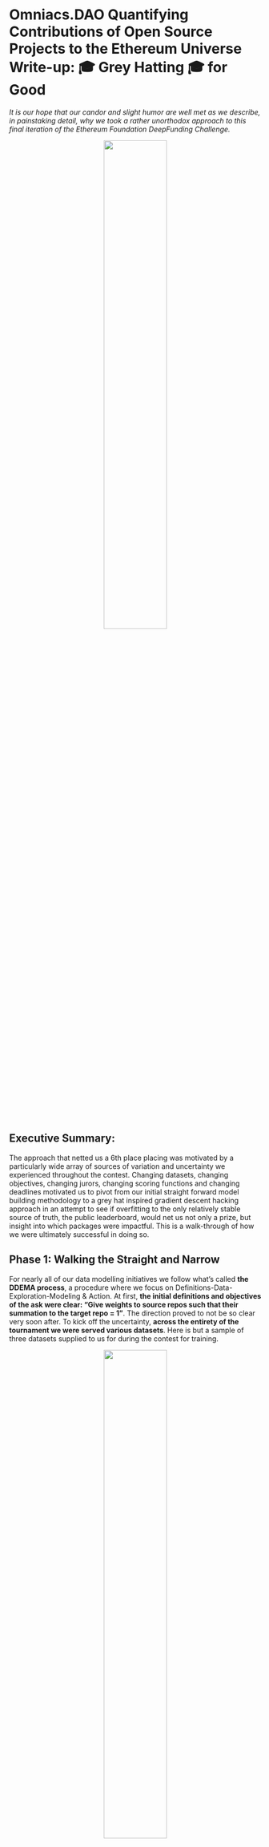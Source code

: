 # Omniacs.DAO Quantifying Contributions of Open Source Projects to the Ethereum Universe Write-up: 🎓 Grey Hatting 🎓 for Good 

*It is our hope that our candor and slight humor are well met as we describe, in painstaking detail, why we took a rather unorthodox approach to this final iteration of the Ethereum Foundation DeepFunding Challenge.*

<p align="center" width="100%"><img src="images/im1.png" alt="" style="width: 50%; max-width: 600px;"></p>


## Executive Summary:

The approach that netted us a 6th place placing was motivated by a particularly wide array of sources of variation and uncertainty we experienced throughout the contest. Changing datasets, changing objectives, changing jurors, changing scoring functions and changing deadlines motivated us to pivot from our initial straight forward model building methodology to a grey hat inspired gradient descent hacking approach in an attempt to see if overfitting to the only relatively stable source of truth, the public leaderboard, would net us not only a prize, but insight into which packages were impactful. This is a walk-through of how we were ultimately successful in doing so.

## Phase 1: Walking the Straight and Narrow

For nearly all of our data modelling initiatives we follow what’s called __the DDEMA process__, a procedure where we focus on Definitions-Data-Exploration-Modeling & Action. At first, __the initial definitions and objectives of the ask were clear: “Give weights to source repos such that their summation to the target repo = 1”__. The direction proved to not be so clear very soon after. To kick off the uncertainty, __across the entirety of the tournament we were served various datasets__. Here is but a sample of three datasets supplied to us for during the contest for training. 

<p align="center" width="100%"><img src="images/im2.png" alt="" style="width: 50%; max-width: 600px;"></p>
<p align="center" width="100%"><img src="images/im3.png" alt="" style="width: 50%; max-width: 600px;"></p>
<p align="center" width="25%"><img src="images/im4.png" alt="" style="width: 25%; max-width: 150px;"></p>

Of these datasets, the most relevant spreadsheets were found to be:
<p align="center" width="100%"><img src="images/im5.png" alt="" style="width: 75%; max-width: 600px;"></p>

The juror data delineated for constructing the weights.
<p align="center" width="100%"><img src="images/im6.png" alt="" style="width: 75%; max-width: 600px;"></p>

The enhanced repo data with stats on popularity and contributors.
<p align="center" width="100%"><img src="images/im7.png" alt="" style="width: 75%; max-width: 600px;"></p>

And the sample submission file which had sample weights structured in a format for easy scoring by Pond.__ This was just enough data for us to begin and so we did!__ The first step, before any modeling was to submit a few sample submissions to create a few thresholds we could benchmark our future models against. We submitted a few __common weighting schemes to see how they fared__.  These included:
- All 0s
- All 1s
- Equal proportional weights
- The sample weights (😏 - hey you never know!)
- 3 Random Dirichlet constructed weightings

<p align="center" width="100%"><img src="images/im8.png" alt="" style="width: 75%; max-width: 600px;"></p>
<p align="center" width="100%"><img src="images/im9.png" alt="" style="width: 75%; max-width: 600px;"></p>

With these baseline score totals in tow, __we diligently began our modelling efforts…and got nowhere!__ We tried:
- fitting a Bradley-Terry model (disigned specifically for pairwise comparisions)
- calculating Elo scores from the number of wins and the multiplier (provides a natural ranking for competitotirs in a fixed competition)
- calculating linear combinations of wins and the multiplier as scores (gives the modeller a ton of flexibility in configuring the scores)
- fitting random forest models based on repo statistics (standard ML approach with given covariates and a target)
- using ChatGPT to score repos and then create pairwise comparisons (experimental approach attempting to leverage AI to score on its own)
- a Deep Neural Network trained on Graph Features (experimental approach using network derived features)
- fit a LightGBM on score derived features (standard ML approach with a known, reliable algorithm that performs well on tabular data)
    
__None of these approaches netted us anywhere near a winning score.__ It was only much, much later did we realize the fundamental short coming of our implementation of these approaches.


## Phase 2: Bending the Rules
In the middle of our modeling endeavor, __there was an announcement of updated training data to be released on September 15th__. It was at this point that we decided to shift our focus away from the traditional modeling approach towards one that utilized all of the submissions we had amassed through the prior weeks of modeling. __We were no longer interested in trying to refit each of our prior modeling approaches on the new dataset__, irrespective of how similar the new data may or may not be to the prior set. __This was the start of our grey hat thinking__ since, by this time, we’d had over 60 model submissions stored in a spreadsheet.

<p align="center" width="100%"><img src="images/im10.gif" alt="" style="width: 100%; max-width: 600px;"></p>

From analyzing the spreadsheet, __we immediately derived a few useful insights__. These included:
- realizing that the weights did not have sum to one and, instead, scores could be used
- some repos were already predetermined to have 0 weight
- __giving a 0 weight to a non-0 weighted package caused large, detrimental swings to the loss score__
- __giving a large weight to a very influential package could substantially improve the loss__
- giving a large weight to a non-influential package would moderately damage the loss score

 A __univariate regression analysis on the individual repos was then performed__ by taking the various weights we submitted as the independent variable and the resulting scores as the dependent y. __It was obvious that this wasn’t a proper representation__ because of the multivariate nature of the loss function’s value space, __but it did give us a solid baseline to initialize our search__ because influential packages had strong negative slopes (the higher the weight the lower the loss) while lower performing packages had steep upward sloping lines (suggesting the higher the weight the higher the loss) and baseline performing repos has straight lines (suggesting no real influence on the score beyond being near the average).

<p align="center" width="100%"><img src="images/im11.gif" alt="" style="width: 100%; max-width: 600px;"></p>

It was at this point, __we then went a step further to create a “Package Weight Score Simulator” in an attempt to check our work__ by converting weights back into pairwise comparisons and there wise spit back a Loss estimate.  __The formalization provided gaurdrails for us to quickly iterate, test and experiment with weights quickly.__

<p align="center" width="100%"><img src="images/im12.png" alt="" style="width: 100%; max-width: 600px;"></p>

One member had __the bright idea to run a grid search for weights that minimized the score of our simulator__ and performed it using some parallelized python code. This resulted in our __first reasonable score and breakthrough, one that came with a top 10 spot__.

<p align="center" width="100%"><img src="images/im13.png" alt="" style="width: 50%; max-width: 600px;"></p>

With our new method and a top 10 score, __we then committed to the idea of leaderboard hacking as a way to extract the most reliable weights we could then use to recalibrate our simulator and potentially refit our previous models__. We then began to design our grid search.  __From our experience with the leaderboard thus far__, we knew that __we’d need to start with a linear sweep (using values 0 – 9)__ as weights to get a general feel for how the leaderboard scores would look and __then move on to an exponential refinement (using values 1, 2, 4, 8, 16, 32, 64, etc.)__ to analyze the non-linearity of the effects of singular packages on the scoring function. Unfortunately, __we were up against a constraint, CryptoPond’s 3 submission per day rule.__  AFter some poking around, __we stumbled upon an exploit for which we wrote a script that essentially stacked 20 submissions calls in a single API call__ and shot them through simultaneously versus trying to submit them one by one. Turns out the API’s system counter wasn’t fully synced with the evaluator and, as a result, __we were able to test a ton of submissions all in the same call.__  To “more effectively perform discovery”, we employed a few extra Pond accounts 😏 and utilized them to execute the grid search.  __This process was going smoothly and netted us a top 3 placing within a day.__


<p align="center" width="100%"><img src="images/im14.png" alt="" style="width: 75%; max-width: 600px;"></p>

__One of the biggest insights from this search was that the multiplier from the training set was creating final weights for some packages that were orders of magnitude larger than others and none of our traditional methods accounted for this and thus failed spectacularly.__  Our current technique was testing for these edge cases and was handsomely rewarding us with lower and lower loss values. As this point, we contemplated sitting in 3rd place for a while knowing we could further optimize, but we agreed to one last submission. 😅  And __it was that submission that had us accidentally jumped to the top of the leaderboard with a HUGE lead.__

<p align="center" width="100%"><img src="images/im15.png" alt="" style="width: 75%; max-width: 600px;"></p>

While we were at the top, we felt that we might as well brag about it…

<p align="center" width="100%"><img src="images/im16.png" alt="" style="width: 75%; max-width: 600px;"></p>

__How did we know our position on the leaderboard wouldn’t last forever?__ 🤔 First, because we know __by nature of overfitting to the leaderboard, we were more subject to the variability introduced by changes in the data__.  If new data were to be introduced that happened to NOT be similar to the previous set of data, there was a good chance that our model would lose its place. Secondly, we knew our position wouldn’t last because the contest organizers did just what everyone feared … __they introduced more data at the last minute__.  🤦‍♂️

<p align="center" width="100%"><img src="images/im17.png" alt="" style="width: 50%; max-width: 600px;"></p>

With the update, __the leaderboard update did indeed change the scores and rank ordering of the top participants, but not by a huge amount__.  This gave us even more confidence __that our overfitting approach was working__. Why?  In simplest terms, because __on the backend the contest organizers knew there was inherent variability in the way jurors were making the pairwise selections and were actively trying to reduce variability__. We were unaware of the exact mechanisms, but we knew they existed and the contest organizers were actively attempting to reign in the inherent inconsistencies between jurors and improve consistency even within individual jurors.  __This meant that the “new, unforeseen, private” data was, in small ways, starting to converge to something consistent__ and if we continued seeking to minimize public leaderboard loss, we’d eventually minimize the private leaderboard loss as well. The update to the leaderboard helped confirm this.

<p align="center" width="100%"><img src="images/im18.png" alt="" style="width: 75%; max-width: 600px;"></p>

Newly embolden, and channeling our inner 🤖 😂 😎 Dr. Victor Von Doom 😎 😂 🤖, we alluded to our plan on Twitter.

<p align="center" width="100%"><img src="images/im19.png" alt="" style="width: 75%; max-width: 600px;"></p>

And just like it says, “Pride comes before a fall”, __we left our scripts running too long__ and the leaderboard went from this…

<p align="center" width="100%"><img src="images/im20.png" alt="" style="width: 75%; max-width: 600px;"></p>

…to this…

<p align="center" width="100%"><img src="images/im21.png" alt="" style="width: 75%; max-width: 600px;"></p>

__We had accidentally blown up the leaderboard with all of our submissions!__  Turns out the “exponential refinement” routine was starting to produce high scores on nearly every one of our submissions.  We had a backend procedure that allowed us to aggregate the results into one submission that we would then post officially on our account, unfortunately we let the automated scripts run too long and __the dummy accounts were getting scored at the top spots__.  Considering we'd participated in 3 contests thus far, had a strong appreciation for the opportunity and happened to have forged what we consider friendships within the DeepFunding community, __we couldn't just leave the leaderboard a mess__. As we said in the Telegram, “It's one thing to operate neatly in the shadows and then surprise everyone with a cool retrospective, but it is completely different when we vandalize your public leaderboard and it clearly looks botted.” 

<p align="center" width="100%"><img src="images/im22.png" alt="" style="width: 50%; max-width: 600px;"></p>

Once we realized we blew up the leaderboard in the manner we did, we confessed and immediately worked with Bill @ Pond to fix the leaderboard.

<p align="center" width="100%"><img src="images/im23.png" alt="" style="width: 50%; max-width: 600px;"></p>

After confessing, we posted our final submission under the main account, and vowed to forever be on the straight and narrow 🙏.

<p align="center" width="100%"><img src="images/im24.png" alt="" style="width: 50%; max-width: 600px;"></p>


## Phase 3: The Final Results
After disclosing our approach, there were some questions as to why someone would purposefully overfit a model to the leaderboard. The most comprehensive answer actually came by us on Telegram here…

<p align="center" width="100%"><img src="images/im25.png" alt="" style="width: 50%; max-width: 600px;"></p>


… but another reason was because as a team, __we’ve had experience with overfit models actually performing well on out-of-sample and out-of-time hold out sets__. Overfitting is a problem in the sense that you can not reliably know how your model will perform in the future, but it does not mean the model is inherently flawed. __If the new data being exposed to the model has the same “variance-covariance structure” as the previous data, it is highly likely the model will actually perform well__. In every instance where we overfit a model, we knew that the underlying data was actively being cleaned to reduce variability and therefore was converging in some form. How did that play out here? __Our top 2 bots with the lowest loss__ at the end of our endeavor…

<p align="center" width="100%"><img src="images/im26.png" alt="" style="width: 75%; max-width: 600px;"></p>

Actually, __ultimately won the contest__…

<p align="center" width="100%"><img src="images/im27.png" alt="" style="width: 75%; max-width: 600px;"></p>

It wasn’t until the Pond team, rightfully, removed them from the leaderboard, did the leaderboard have a legitimate winner.  What happened to the official Omniacs.DAO account? We first made an appeal for randomness to take over….

<p align="center" width="100%"><img src="images/im28.png" alt="" style="width: 75%; max-width: 600px;"></p>

The “Provisional” Leaderboard was released and we placed 30th …

<p align="center" width="100%"><img src="images/im29.png" alt="" style="width: 75%; max-width: 600px;"></p>

__…but randomness and juror variance came through for us in the end. Our efforts were rewarded with a 6th place win where our model will allocate .0458 of the funds and qualify us for a $458 payout for this leaderboard placing.__

<p align="center" width="100%"><img src="images/im30.png" alt="" style="width: 75%; max-width: 600px;"></p>

In typical Omniac fashion, we jokingly celebrated our placing with a cheeky post on Twitter…

<p align="center" width="100%"><img src="images/im31.png" alt="" style="width: 75%; max-width: 600px;"></p>


## Addendums, Insights, Take Aways and Extensions

As a little bit of an addendum, __we’ll talk about our experience with the supplemental prediction market__ setup by [seer.pm](https://app.seer.pm/). Seemingly out the blue, the prediction market was announced to the Telegram …

<p align="center" width="100%"><img src="images/im32.png" alt="" style="width: 50%; max-width: 600px;"></p>

The announcement also included __a list of participants who were given partial grants to stake and trade based on their predictions__. 

<p align="center" width="100%"><img src="images/im33.png" alt="" style="width: 75%; max-width: 600px;"></p>

After reading the documentation on the [mathematical underpinnings](https://ethresear.ch/t/deep-funding-a-prediction-market-for-open-source-dependencies/23101), the [participation guide](https://docs.google.com/document/d/1N4XVq_hC98j6oV2kaXiDY8YV43JnBlcyz4QhEuA7DXQ/edit?usp=drivesdk), 
the [market](https://app.seer.pm/markets/10/what-will-be-the-juror-weight-computed-through-huber-loss-minimization-in-the-lo-2?outcome=argotorg%2Fsolidity)  and the [app itself](https://app.seer.pm/) … we were even more confused 😅. After a few days, there were a few important implementations by the lead engineering Clement that made us a bit more comfortable trying.

<p align="center" width="100%"><img src="images/im34.png" alt="" style="width: 50%; max-width: 600px;"></p>

In the __spirit of cooperation, and to partially make up for our past sins__ 😅, we tested out the platform, typed up our experience, and shared a set of videos in the Telegram that were later summarized on Twitter here: https://x.com/OmniacsDAO/status/1973434479856267271

<p align="center" width="100%"><img src="images/im35.png" alt="" style="width: 75%; max-width: 600px;"></p>

Once we made our first “trade”, we weren’t exactly certain as to what had happened, but after rereading everything __we recognized that “trading” in this sense meant purchasing tokens of repositories that had current weights that were below our model’s anticipated weights.__ 

<p align="center" width="100%"><img src="images/im36.png" alt="" style="width: 50%; max-width: 600px;"></p>

This is where we recognized our first disconnect, __after making our first trade, we no longer cared about what our weights necessarily were, we only cared about how much weight the packages we had lots of tokens for would resolve to__. The higher their weights, the more money we would make 😅. As other data scientists particpate, the weights would move up and down, generating market inefficiencies, and therefore, trading opportunities.  __There were a few times__, after we released our video, that some of __the other data scientists__ interacting with the market __accidentally bid up some of the packages beyond what was reasonable__. 

<p align="center" width="100%"><img src="images/im37.png" alt="" style="width: 100%; max-width: 600px;"></p>

__Unfortunately UI shortcomings and time contraints prevented us from attmpting to take advantage of these in efficiencies__. In one such moment, __the “argotorg/act” repo briefly went to a weight of .075.  Considering we had 12682.04 tokens, it would have been really nice had we been able to sell on the spot for ~$950__, considering we were certain it would not recieve such a large portion at resolution.  At the time of this writing, the “argotorg/act” repo is set to resolve at a weight of 0.00072661. Unfortunately, the user interface didn’t display liquidity nor allowed for the easy divesting of singular positioned.  We later found out a way to do so, but didn’t want to completely botch our position experimenting with the seer implemented trading strategies. Having said that, just this small experience of tracking the package weights over time made it __apparently obvious that interacting with the prediction market for these weights was fundamentally different than trying to build a model to more accurately predict the weights__.  The objectives of a participant in a prediction market are to make money and the weights you walk into the market with are just your initial baseline to start your trading position. __Diligent tracking of the prices, an early, fast, and reliable execution backend, as well as a prudent risk management strategy are the prerequisite to successfully stepping out of a prediction market in the money__. We, admittingly, had only one of these, speed and a bit of luck. Speed because we were early in participating and therefore got “good” prices on all of the packages we purchased, and luck because the final resolved weights were heavily in favor of some of the tokens we purchased. 

<p align="center" width="100%"><img src="images/im38.png" alt="" style="width: 100%; max-width: 600px;"></p>

## Conclusion

<p align="center" width="100%"><img src="images/im39.png" alt="" style="width: 50%; max-width: 600px;"></p>

In the end, __this was an awesome experience that expanded our understanding of Ethereum infrastructure, public goods funding, and even a tad about prediction markets__.  __We’d love to do some research into the use of AI to replicate human judgement__. The process would emulate a RLHF procedure where we’d have the jurors complete a survey on what they think makes for a good infrastructure package, have them perform a few sample comparisons, and then convert these juror preferences into a “juror specific” prompt that can be used to make other comparisons.  We’d then create the feedback loop where AI selected comparisons would be made using the juror prompt and show these comparisons to the juror who would then rate the quality of the selections. That feedback would then be used to update the prompt, repeating the process as we track inter-rater reliability metrics for convergence between the AI and the juror.  Given the write-ups and successful methodologies of the other participants, this approach will likely yield valuable, scalable and accurate results. We look forward to working with all other public goods enthusiasts as we push the mission of an open world onward.

 

  

  
 
---

*Maintained with ❤️ by **Omniacs.DAO** – accelerating digital public goods through data.*

---

🛠️ Do you want to see public goods win? Do want to support do-gooders that experiment across the open source web3 landscape? If so, grab a bag of [$IACS](http://dexscreener.com/base/0xd4d742cc8f54083f914a37e6b0c7b68c6005a024) on Base — CA: 0x46e69Fa9059C3D5F8933CA5E993158568DC80EBf and hodl to show your commitment to the digital commons! 






